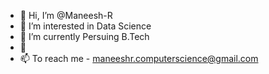 - 👋 Hi, I’m @Maneesh-R
- 👀 I’m interested in Data Science
- 🌱 I’m currently Persuing B.Tech
- 💞
- 📫 To reach me - maneeshr.computerscience@gmail.com

<!---
Maneesh-R/Maneesh-R is a ✨ special ✨ repository because its `README.md` (this file) appears on your GitHub profile.
You can click the Preview link to take a look at your changes.
--->
